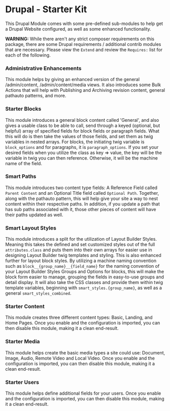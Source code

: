 # Drupal - Starter Kit

This Drupal Module comes with some pre-defined sub-modules to help get a Drupal Website configured, as well as some enhanced functionality.

**WARNING:** While there aren't any strict composer requirements on this package, there are some Drupal requirements / additional contrib modules that are necessary. Please view the `Extend` and review the `Requires:` list for each of the following.

### Administrative Enhancements
This module helps by giving an enhanced version of the general /admin/content, /admin/content/media views. It also introduces some Bulk Actions that will help with Publishing and Archiving revision content, general pathauto patterns, and more.

### Starter Blocks
This module introduces a general block content called 'General', and also gives a usable class to be able to call, send through a keyed (optional, but helpful) array of specified fields for block fields or paragraph fields. What this will do is then take the values of those fields, and set them as twig variables in nested arrays. For blocks, the initiating twig variable is `block_options` and for paragraphs, it is `paragraph_options`. If you set your desired fields when you utilize the class as key => value, the key will be the variable in twig you can then reference. Otherwise, it will be the machine name of the field.


### Smart Paths
This module introduces two content type fields: A Reference Field called `Parent Content` and an Optional Title field called `Optional Path`. Together, along with the pathauto pattern, this will help give your site a way to nest content within their respective paths. In addition, if you update a path that has sub paths associated with it, those other pieces of content will have their paths updated as well.

### Smart Layout Styles
This module introduces a split for the utilization of Layout Builder Styles. Meaning this takes the defined and set customized styles out of the full `attributes.class` and puts them into their own arrays for easier use in designing Layout Builder twig templates and styling. This is also enhanced further for layout block styles. By utilizing a machine naming convention such as `block__{group_name}__{field_name}` for the naming convention of your Layout Builder Styles Groups and Options for blocks, this will make the block form easier to manage, grouping the fields in easy-to-use groups and detail display. It will also take the CSS classes and provide them within twig template variables, beginning with `smart_styles.{group_name}`, as well as a general `smart_styles_combined`. 

### Starter Content
This module creates three different content types: Basic, Landing, and Home Pages. Once you enable and the configuration is imported, you can then disable this module, making it a clean end-result.

### Starter Media
This module helps create the basic media types a site could use: Document, Image, Audio, Remote Video and Local Video. Once you enable and the configuration is imported, you can then disable this module, making it a clean end-result.

### Starter Users
This module helps define additional fields for your users. Once you enable and the configuration is imported, you can then disable this module, making it a clean end-result.
